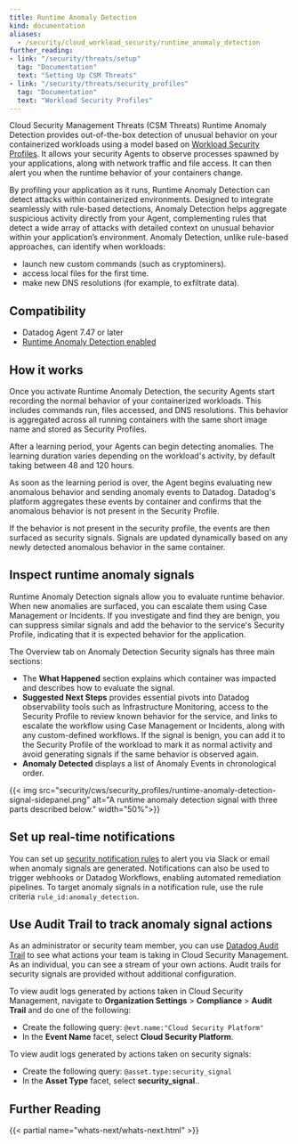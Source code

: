 ```yaml
---
title: Runtime Anomaly Detection
kind: documentation
aliases:
  - /security/cloud_workload_security/runtime_anomaly_detection
further_reading:
- link: "/security/threats/setup"
  tag: "Documentation"
  text: "Setting Up CSM Threats"
- link: "/security/threats/security_profiles"
  tag: "Documentation"
  text: "Workload Security Profiles"
---
```


Cloud Security Management Threats (CSM Threats) Runtime Anomaly Detection provides out-of-the-box detection of unusual behavior on your containerized workloads using a model based on [Workload Security Profiles][6]. It allows your security Agents to observe processes spawned by your applications, along with network traffic and file access. It can then alert you when the runtime behavior of your containers change.

By profiling your application as it runs, Runtime Anomaly Detection can detect attacks within containerized environments. Designed to integrate seamlessly with rule-based detections, Anomaly Detection helps aggregate suspicious activity directly from your Agent, complementing rules that detect a wide array of attacks with detailed context on unusual behavior within your application’s environment. Anomaly Detection, unlike rule-based approaches, can identify when workloads:
- launch new custom commands (such as cryptominers).
- access local files for the first time.
- make new DNS resolutions (for example, to exfiltrate data).


## Compatibility

- Datadog Agent 7.47 or later
- [Runtime Anomaly Detection enabled][2]

## How it works

Once you activate Runtime Anomaly Detection, the security Agents start recording the normal behavior of your containerized workloads. This includes commands run, files accessed, and DNS resolutions. This behavior is aggregated across all running containers with the same short image name and stored as Security Profiles.

After a learning period, your Agents can begin detecting anomalies. The learning duration varies depending on the workload's activity, by default taking between 48 and 120 hours.

As soon as the learning period is over, the Agent begins evaluating new anomalous behavior and sending anomaly events to Datadog. Datadog's platform aggregates these events by container and confirms that the anomalous behavior is not present in the Security Profile.

If the behavior is not present in the security profile, the events are then surfaced as security signals. Signals are updated dynamically based on any newly detected anomalous behavior in the same container.



## Inspect runtime anomaly signals


Runtime Anomaly Detection signals allow you to evaluate runtime behavior. When new anomalies are surfaced, you can escalate them using Case Management or Incidents. If you investigate and find they are benign, you can suppress similar signals and add the behavior to the service's Security Profile, indicating that it is expected behavior for the application.

The Overview tab on Anomaly Detection Security signals has three main sections:

- The **What Happened** section explains which container was impacted and describes how to evaluate the signal.
- **Suggested Next Steps** provides essential pivots into Datadog observability tools such as Infrastructure Monitoring, access to the Security Profile to review known behavior for the service, and links to escalate the workflow using Case Management or Incidents, along with any custom-defined workflows. If the signal is benign, you can add it to the Security Profile of the workload to mark it as normal activity and avoid generating signals if the same behavior is observed again.
- **Anomaly Detected** displays a list of Anomaly Events in chronological order.

{{< img src="security/cws/security_profiles/runtime-anomaly-detection-signal-sidepanel.png" alt="A runtime anomaly detection signal with three parts described below." width="50%">}}

## Set up real-time notifications

You can set up [security notification rules][3] to alert you via Slack or email when anomaly signals are generated. Notifications can also be used to trigger webhooks or Datadog Workflows, enabling automated remediation pipelines. To target anomaly signals in a notification rule, use the rule criteria `rule_id:anomaly_detection`.

## Use Audit Trail to track anomaly signal actions

As an administrator or security team member, you can use [Datadog Audit Trail][5] to see what actions your team is taking in Cloud Security Management. As an individual, you can see a stream of your own actions. Audit trails for security signals are provided without additional configuration.

To view audit logs generated by actions taken in Cloud Security Management, navigate to **Organization Settings** > **Compliance** > **Audit Trail** and do one of the following:
- Create the following query: `@evt.name:"Cloud Security Platform"`
- In the **Event Name** facet, select **Cloud Security Platform**.

To view audit logs generated by actions taken on security signals:
- Create the following query: `@asset.type:security_signal`
- In the **Asset Type** facet, select **security_signal**..

## Further Reading
{{< partial name="whats-next/whats-next.html" >}}

[2]: /security/threats/setup/?tab=kuberneteshelm#configure-the-csm-threats-agent
[3]: /security/notifications/rules/
[4]: /security/explorer/#inspect-a-security-signal
[5]: /account_management/audit_trail/#overview
[6]: /security/threats/security_profiles
